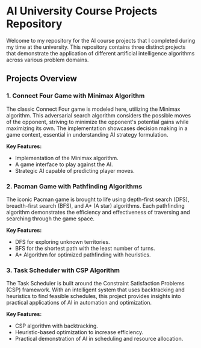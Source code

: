 # AI University Course Projects Repository

Welcome to my repository for the AI course projects that I completed during my time at the university. This repository contains three distinct projects that demonstrate the application of different artificial intelligence algorithms across various problem domains. 

## Projects Overview

### 1. Connect Four Game with Minimax Algorithm

The classic Connect Four game is modeled here, utilizing the Minimax algorithm. This adversarial search algorithm considers the possible moves of the opponent, striving to minimize the opponent's potential gains while maximizing its own. The implementation showcases decision making in a game context, essential in understanding AI strategy formulation.

**Key Features:**
- Implementation of the Minimax algorithm.
- A game interface to play against the AI.
- Strategic AI capable of predicting player moves.

### 2. Pacman Game with Pathfinding Algorithms

The iconic Pacman game is brought to life using depth-first search (DFS), breadth-first search (BFS), and A* (A star) algorithms. Each pathfinding algorithm demonstrates the efficiency and effectiveness of traversing and searching through the game space.

**Key Features:**
- DFS for exploring unknown territories.
- BFS for the shortest path with the least number of turns.
- A* Algorithm for optimized pathfinding with heuristics.

### 3. Task Scheduler with CSP Algorithm

The Task Scheduler is built around the Constraint Satisfaction Problems (CSP) framework. With an intelligent system that uses backtracking and heuristics to find feasible schedules, this project provides insights into practical applications of AI in automation and optimization.

**Key Features:**
- CSP algorithm with backtracking.
- Heuristic-based optimization to increase efficiency.
- Practical demonstration of AI in scheduling and resource allocation.
